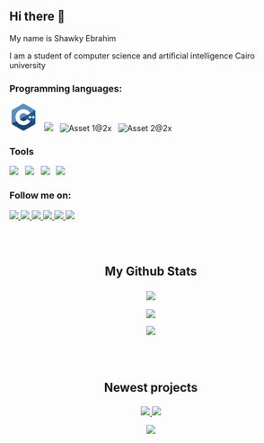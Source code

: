 ## Hi there 👋
My name is Shawky Ebrahim

I am a student of computer science and artificial intelligence Cairo university

<!--
**shawkyebrahim2514/shawkyebrahim2514** is a ✨ _special_ ✨ repository because its `README.md` (this file) appears on your GitHub profile.

Here are some ideas to get you started:

- 🔭 I’m currently working on ...
- 🌱 I’m currently learning ...
- 👯 I’m looking to collaborate on ...
- 🤔 I’m looking for help with ...
- 💬 Ask me about ...
- 📫 How to reach me: ...
- 😄 Pronouns: ...
- ⚡ Fun fact: ...
-->

### Programming languages:

<p>
<img height="50" src="https://raw.githubusercontent.com/github/explore/80688e429a7d4ef2fca1e82350fe8e3517d3494d/topics/cpp/cpp.png">&nbsp;&nbsp;
<img height="50" src="https://user-images.githubusercontent.com/101745968/178999780-091c7c40-e016-4825-bc88-1657786ef85f.png">&nbsp;&nbsp;
<img width="100" alt="Asset 1@2x" src="https://user-images.githubusercontent.com/101745968/215353470-0cb70bf6-79e3-409c-8e75-42a2a46de9cd.png">&nbsp;&nbsp;
<img width="100" alt="Asset 2@2x" src="https://user-images.githubusercontent.com/101745968/215353555-44785de9-da5d-49c3-9d17-3b91b32629ed.png">

</p>

### Tools
<p>
<img height="50" src="https://user-images.githubusercontent.com/101745968/178999059-8c16afce-f951-4468-ac1b-520278106248.png">&nbsp;&nbsp;
<img height="50" src="https://user-images.githubusercontent.com/101745968/179000104-00862def-2896-4c19-a73d-f973c4169fbf.png">&nbsp;&nbsp;
<img height="50" src="https://user-images.githubusercontent.com/101745968/179000307-9d75e333-0a3b-4ede-aa6e-d6c390674d4d.png">&nbsp;&nbsp;
<img height="50" src="https://user-images.githubusercontent.com/101745968/184380212-076241cd-c01b-4249-926c-bf62106b29c2.png">
</p>

### Follow me on:
<p>
<a href="https://www.linkedin.com/in/shawkyebrahim2514/">
<img height="50" src="https://user-images.githubusercontent.com/101745968/179001975-07bf6017-536a-4ed6-8094-ebfcb3de5df7.png">
</a> 

<a href="https://www.facebook.com/shawky.ebrahim.ahmed/">
<img height="50" src="https://user-images.githubusercontent.com/101745968/179002044-763b6a85-1a13-4b63-9e29-247c8d94d02c.png">
</a> 

<a href="https://www.behance.net/shawkyebrahim2514">
<img height="50" src="https://user-images.githubusercontent.com/101745968/179002093-e996675c-04b0-4165-969c-495f4ada2c34.png">
</a> 

<a href="https://t.me/shawkyebrahim2514">
<img height="50" src="https://user-images.githubusercontent.com/101745968/179003173-7fe1e030-e834-441c-8293-dc618525ad6b.png">
</a> 

<a href="mailto:shawky.ebrahim2514@gmail.com">
<img height="50" src="https://user-images.githubusercontent.com/101745968/179003389-f90c49c2-c9b5-4ae4-b3a2-3edfe1ad7dd2.png">
</a> 

<a href="https://codeforces.com/profile/shawkyebrahim">
<img height="50" src="https://user-images.githubusercontent.com/101745968/179003712-c6cac176-acd3-424f-bc51-b86e5a56ff4e.png">
</a> 
</p>
</br> </br>

## <p align="center">My Github Stats</p>

<p align="center">

<p align="center"><img align="center" src="https://github-readme-stats.vercel.app/api/top-langs/?username=shawkyebrahim2514&theme=vue-dark&layout=compact"/></p>

<p align="center"><img align="center" src="https://github-readme-stats.vercel.app/api?username=shawkyebrahim2514&theme=vue-dark&show_icons=true&locale=en"/></p>

<p align="center"><img src="http://github-readme-streak-stats.herokuapp.com?user=shawkyebrahim2514&theme=vue-dark&date_format=j%20M%5B%20Y%5D"/></p>

</p>
</br> </br>

## <p align="center">Newest projects</p>
<p align="center">
  
<a href="https://github.com/shawkyebrahim2514/text-editor">
<img src="https://github-readme-stats.vercel.app/api/pin/?username=shawkyebrahim2514&repo=text-editor&theme=vue-dark">
</a>
<a href="https://github.com/shawkyebrahim2514/notes">
<img src="https://github-readme-stats.vercel.app/api/pin/?username=shawkyebrahim2514&repo=notes&theme=vue-dark">
</a>
  
</p>

<p align="center">
  
<a href="https://github.com/shawkyebrahim2514/student-system-management">
<img src="https://github-readme-stats.vercel.app/api/pin/?username=shawkyebrahim2514&repo=student-system-management&theme=vue-dark">
</a>
  
</p>
